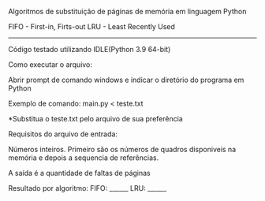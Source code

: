 Algoritmos de substituição de páginas de memória em linguagem Python

FIFO - First-in, Firts-out
LRU - Least Recently Used 

********************************************************************************************
Código testado utilizando IDLE(Python 3.9 64-bit)

Como executar o arquivo:

Abrir prompt de comando windows e indicar o diretório do programa em Python

Exemplo de comando:
main.py < teste.txt 

*Substitua o teste.txt pelo arquivo de sua preferência



Requisitos do arquivo de entrada:

Números inteiros. Primeiro são os números de quadros disponiveis na memória e depois a sequencia de referências.


A saída é a quantidade de faltas de páginas

Resultado por algoritmo:
FIFO: ______ 
LRU:  ______


